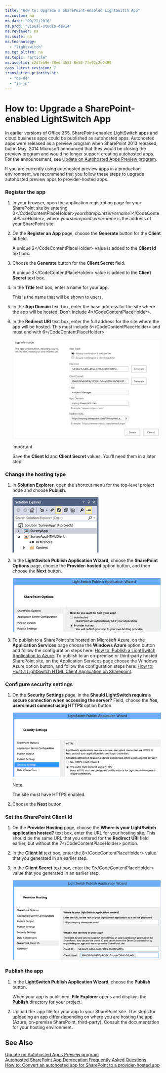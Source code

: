 ```yaml
---
title: "How to: Upgrade a SharePoint-enabled LightSwitch App"
ms.custom: na
ms.date: "09/22/2016"
ms.prod: "visual-studio-dev14"
ms.reviewer: na
ms.suite: na
ms.technology: 
  - "lightswitch"
ms.tgt_pltfrm: na
ms.topic: "article"
ms.assetid: c2d7eb9e-38e6-4553-8e50-7fe92c2e0409
caps.latest.revision: 7
translation.priority.ht: 
  - "de-de"
  - "ja-jp"
---
```

# How to: Upgrade a SharePoint-enabled LightSwitch App
In earlier versions of Office 365, SharePoint-enabled LightSwitch apps and cloud business apps could be published as autohosted apps. Autohosted apps were released as a preview program when SharePoint 2013 released, but in May, 2014 Microsoft announced that they would be closing the preview program and would no longer support creating autohosted apps. For the announcement, see [Update on Autohosted Apps Preview program](http://blogs.office.com/2014/05/16/update-on-autohosted-apps-preview-program/).  
  
 If you are currently using autohosted preview apps in a production environment, we recommend that you follow these steps to upgrade autohosted preview apps to provider-hosted apps.  
  
### Register the app  
  
1.  In your browser, open the application registration page for your SharePoint site by entering <CodeContentPlaceHolder>0\</CodeContentPlaceHolder>*yoursharepointservername*<CodeContentPlaceHolder>1\</CodeContentPlaceHolder>, where *yoursharepointservername* is the address of your SharePoint site.  
  
2.  On the **Register an App** page, choose the **Generate** button for the **Client Id** field.  
  
     A unique <CodeContentPlaceHolder>2\</CodeContentPlaceHolder> value is added to the **Client Id** text box.  
  
3.  Choose the **Generate** button for the **Client Secret** field.  
  
     A unique <CodeContentPlaceHolder>3\</CodeContentPlaceHolder> value is added to the **Client Secret** text box.  
  
4.  In the **Title** text box, enter a name for your app.  
  
     This is the name that will be shown to users.  
  
5.  In the **App Domain** text box, enter the base address for the site where the app will be hosted. Don’t include <CodeContentPlaceHolder>4\</CodeContentPlaceHolder>.  
  
6.  In the **Redirect URI** text box, enter the full address for the site where the app will be hosted. This must include <CodeContentPlaceHolder>5\</CodeContentPlaceHolder> and must end with <CodeContentPlaceHolder>6\</CodeContentPlaceHolder>.  
  
     ![The registration page](../vs140/media/ls_autohost1.PNG "LS_autohost1")  
  
    > [!IMPORTANT]
    >  Save the **Client Id** and **Client Secret** values. You’ll need them in a later step.  
  
### Change the hosting type  
  
1.  In **Solution Explorer**, open the shortcut menu for the top-level project node and choose **Publish**.  
  
     ![The top&#45;level application node](../vs140/media/ls_topnode.PNG "LS_topnode")  
  
2.  In the **LightSwitch Publish Application Wizard**, choose the **SharePoint Options** page, choose the **Provider-hosted** option button, and then choose the **Next** button.  
  
     ![The SharePoint Options page](../vs140/media/ls_autohost2.PNG "LS_autohost2")  
  
3.  To publish to a SharePoint site hosted on Microsoft Azure, on the **Application Services** page choose the **Windows Azure** option button and follow the configuration steps here: [How to: Publish a LightSwitch Application to Azure](http://msdn.microsoft.com/library/jj131261.aspx). To publish to an on-premise or third-party hosted SharePoint site, on the Application Services page choose the Windows Azure option button, and follow the configuration steps here: [How to: Host a LightSwitch HTML Client Application on Sharepoint](../vs140/how-to--host-a-lightswitch-html-client-application-on-sharepoint.md).  
  
### Configure security settings  
  
1.  On the **Security Settings** page, in the **Should LightSwitch require a secure connection when accessing the server?** Field, choose the **Yes, users must connect using HTTPS** option button.  
  
     ![The Security Settings page](../vs140/media/ls_autohost3.PNG "LS_autohost3")  
  
    > [!NOTE]
    >  The site must have HTTPS enabled.  
  
2.  Choose the **Next** button.  
  
### Set the SharePoint Client Id  
  
1.  On the **Provider Hosting** page, choose the **Where is your LightSwitch application hosted?** text box, enter the URL for your hosting site. This should be the same URL that you entered for the **Redirect URI** field earlier, but without the <CodeContentPlaceHolder>7\</CodeContentPlaceHolder> portion.  
  
2.  In the **Client Id** text box, enter the <CodeContentPlaceHolder>8\</CodeContentPlaceHolder> value that you generated in an earlier step.  
  
3.  In the **Client Secret** text box, enter the <CodeContentPlaceHolder>9\</CodeContentPlaceHolder> value that you generated in an earlier step.  
  
     ![The Provider Hosting page](../vs140/media/ls_autohost4.PNG "LS_autohost4")  
  
### Publish the app  
  
1.  In the **LightSwitch Publish Application Wizard**, choose the **Publish** button.  
  
     When your app is published, **File Explorer** opens and displays the **Publish** directory for your project.  
  
2.  Upload the .app file for your app to your SharePoint site. The steps for uploading an app differ depending on where you are hosting the app (Azure, on-premise SharePoint, third-party). Consult the documentation for your hosting environment.  
  
## See Also  
 [Update on Autohosted Apps Preview program](http://blogs.office.com/2014/05/16/update-on-autohosted-apps-preview-program/)   
 [Autohosted SharePoint App Deprecation Frequently Asked Questions](http://social.technet.microsoft.com/wiki/contents/articles/24958.autohosted-sharepoint-app-deprecation-frequently-asked-questions.aspx)   
 [How to: Convert an autohosted app for SharePoint to a provider-hosted app](http://msdn.microsoft.com/library/office/dn722449\(v=office.15\).aspx)